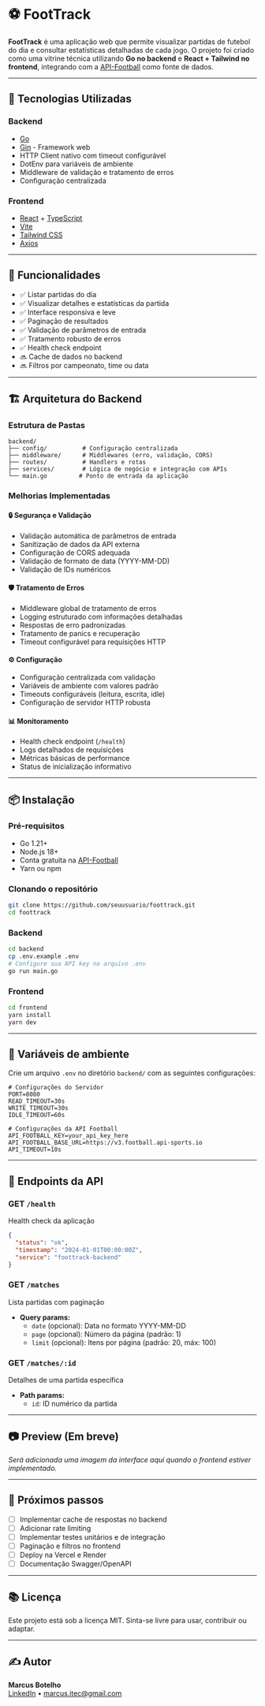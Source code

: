 # ⚽ FootTrack

**FootTrack** é uma aplicação web que permite visualizar partidas de futebol do dia e consultar estatísticas detalhadas de cada jogo. O projeto foi criado como uma vitrine técnica utilizando **Go no backend** e **React + Tailwind no frontend**, integrando com a [API-Football](https://www.api-football.com/) como fonte de dados.

---

## 🚀 Tecnologias Utilizadas

### Backend
- [Go](https://golang.org/)
- [Gin](https://github.com/gin-gonic/gin) - Framework web
- HTTP Client nativo com timeout configurável
- DotEnv para variáveis de ambiente
- Middleware de validação e tratamento de erros
- Configuração centralizada

### Frontend
- [React](https://reactjs.org/) + [TypeScript](https://www.typescriptlang.org/)
- [Vite](https://vitejs.dev/)
- [Tailwind CSS](https://tailwindcss.com/)
- [Axios](https://axios-http.com/)

---

## 🔧 Funcionalidades

- ✅ Listar partidas do dia
- ✅ Visualizar detalhes e estatísticas da partida
- ✅ Interface responsiva e leve
- ✅ Paginação de resultados
- ✅ Validação de parâmetros de entrada
- ✅ Tratamento robusto de erros
- ✅ Health check endpoint
- 🔜 Cache de dados no backend
- 🔜 Filtros por campeonato, time ou data

---

## 🏗️ Arquitetura do Backend

### Estrutura de Pastas
```
backend/
├── config/          # Configuração centralizada
├── middleware/      # Middlewares (erro, validação, CORS)
├── routes/          # Handlers e rotas
├── services/        # Lógica de negócio e integração com APIs
└── main.go         # Ponto de entrada da aplicação
```

### Melhorias Implementadas

#### 🔒 **Segurança e Validação**
- Validação automática de parâmetros de entrada
- Sanitização de dados da API externa
- Configuração de CORS adequada
- Validação de formato de data (YYYY-MM-DD)
- Validação de IDs numéricos

#### 🛡️ **Tratamento de Erros**
- Middleware global de tratamento de erros
- Logging estruturado com informações detalhadas
- Respostas de erro padronizadas
- Tratamento de panics e recuperação
- Timeout configurável para requisições HTTP

#### ⚙️ **Configuração**
- Configuração centralizada com validação
- Variáveis de ambiente com valores padrão
- Timeouts configuráveis (leitura, escrita, idle)
- Configuração de servidor HTTP robusta

#### 📊 **Monitoramento**
- Health check endpoint (`/health`)
- Logs detalhados de requisições
- Métricas básicas de performance
- Status de inicialização informativo

---

## 📦 Instalação

### Pré-requisitos
- Go 1.21+
- Node.js 18+
- Conta gratuita na [API-Football](https://dashboard.api-football.com/)
- Yarn ou npm

### Clonando o repositório
```bash
git clone https://github.com/seuusuario/foottrack.git
cd foottrack
```

### Backend
```bash
cd backend
cp .env.example .env
# Configure sua API key no arquivo .env
go run main.go
```

### Frontend
```bash
cd frontend
yarn install
yarn dev
```

---

## 🔑 Variáveis de ambiente

Crie um arquivo `.env` no diretório `backend/` com as seguintes configurações:

```env
# Configurações do Servidor
PORT=8080
READ_TIMEOUT=30s
WRITE_TIMEOUT=30s
IDLE_TIMEOUT=60s

# Configurações da API Football
API_FOOTBALL_KEY=your_api_key_here
API_FOOTBALL_BASE_URL=https://v3.football.api-sports.io
API_TIMEOUT=10s
```

---

## 📡 Endpoints da API

### GET `/health`
Health check da aplicação
```json
{
  "status": "ok",
  "timestamp": "2024-01-01T00:00:00Z",
  "service": "foottrack-backend"
}
```

### GET `/matches`
Lista partidas com paginação
- **Query params:**
  - `date` (opcional): Data no formato YYYY-MM-DD
  - `page` (opcional): Número da página (padrão: 1)
  - `limit` (opcional): Itens por página (padrão: 20, máx: 100)

### GET `/matches/:id`
Detalhes de uma partida específica
- **Path params:**
  - `id`: ID numérico da partida

---

## 📷 Preview (Em breve)

*Será adicionada uma imagem da interface aqui quando o frontend estiver implementado.*

---

## 📌 Próximos passos

- [ ] Implementar cache de respostas no backend
- [ ] Adicionar rate limiting
- [ ] Implementar testes unitários e de integração
- [ ] Paginação e filtros no frontend
- [ ] Deploy na Vercel e Render
- [ ] Documentação Swagger/OpenAPI

---

## 📚 Licença

Este projeto está sob a licença MIT. Sinta-se livre para usar, contribuir ou adaptar.

---

## ✍️ Autor

**Marcus Botelho**  
[LinkedIn](https://www.linkedin.com/in/mvcbotelho) • marcus.itec@gmail.com
